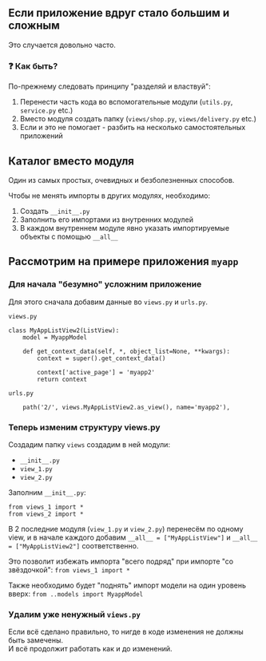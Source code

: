 ## Если приложение вдруг стало большим и сложным

Это случается довольно часто.

### ❓ Как быть?

По-прежнему следовать принципу "разделяй и властвуй":
1. Перенести часть кода во вспомогательные модули (`utils.py`, `service.py` etc.)
1. Вместо модуля создать папку (`views/shop.py`, `views/delivery.py` etc.)
1. Если и это не помогает - разбить на несколько самостоятельных приложений


## Каталог вместо модуля

Один из самых простых, очевидных и безболезненных способов.  

Чтобы не менять импорты в других модулях, необходимо:
1. Создать `__init__.py`
2. Заполнить его импортами из внутренних модулей
3. В каждом внутреннем модуле явно указать импортируемые объекты с помощью `__all__`

## Рассмотрим на примере приложения `myapp`

### Для начала "безумно" усложним приложение
Для этого сначала добавим данные во `views.py` и `urls.py`.

`views.py`
```djangourlpath
class MyAppListView2(ListView):
    model = MyappModel

    def get_context_data(self, *, object_list=None, **kwargs):
        context = super().get_context_data()

        context['active_page'] = 'myapp2'
        return context
```

`urls.py`
```djangourlpath
    path('2/', views.MyAppListView2.as_view(), name='myapp2'),
```

### Теперь изменим структуру views.py

Создадим папку `views` создадим в ней модули:
- `__init__.py`
- `view_1.py`
- `view_2.py`

Заполним `__init__.py`:
```djangourlpath
from views_1 import *
from views_2 import *
```

В 2 последние модуля (`view_1.py` и `view_2.py`) перенесём по одному view, и в начале каждого добавим
`__all__ = ["MyAppListView"]` и `__all__ = ["MyAppListView2"]` соответственно.

Это позволит избежать импорта "всего подряд" при импорте "со звёздочкой":
`from views_1 import *`

Также необходимо будет "поднять" импорт модели на один уровень вверх:
`from ..models import MyappModel`

### Удалим уже ненужный `views.py`

Если всё сделано правильно, то нигде в коде изменения не должны быть замечены.  
И всё продолжит работать как и до изменений.